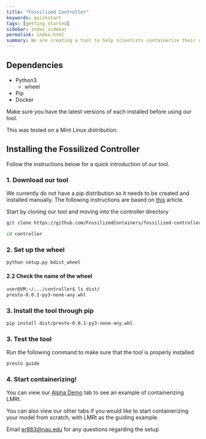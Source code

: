 ```yaml
---
title: "Fossilized Controller"
keywords: quickstart
tags: [getting_started]
sidebar: index_sidebar
permalink: index.html
summary: We are creating a tool to help scientists containerize their code.
---
```


## Dependencies
* Python3
  - wheel
* Pip
* Docker

Make sure you have the latest versions of each installed before using our tool.

This was tested on a Mint Linux distribution.

## Installing the Fossilized Controller

Follow the instructions below for a quick introduction of our tool.

### 1. Download our tool
We currently do not have a pip distribution so it needs to be created and installed manually. The following instructions are based on [this](https://realpython.com/python-wheels/) article.

Start by cloning our tool and moving into the controller directory
```bash
git clone https://github.com/FossilizedContainers/fossilized-controller.git

cd controller
```

### 2. Set up the wheel
```bash
python setup.py bdist_wheel
```

#### 2.2 Check the name of the wheel
```bash
user@VM:~/.../controller$ ls dist/
presto-0.0.1-py3-none-any.whl
```

### 3. Install the tool through pip
```bash
pip install dist/presto-0.0.1-py3-none-any.whl
```

### 3. Test the tool
Run the following command to make sure that the tool is properly installed
```bash
presto guide
```

### 4. Start containerizing!
You can view our [Alpha Demo](http://localhost:4000/alpha_uc1.html) tab to see an example of containerizing LMRt.

You can also view our other tabs if you would like to start containerizing your model from scratch, with LMRt as the guiding example.

Email er883@nau.edu for any questions regarding the setup
